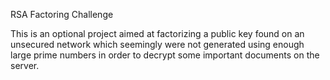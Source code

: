 RSA Factoring Challenge

This is an optional project aimed at factorizing a public key found on an unsecured network which seemingly were not generated using enough large prime numbers in order to decrypt some important documents on the server.
